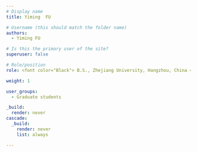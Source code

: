 ```yaml
---
# Display name
title: Yiming  FU 

# Username (this should match the folder name)
authors:
  - Yiming FU

# Is this the primary user of the site?
superuser: false

# Role/position
role: <font color="Black"> B.S., Zhejiang University, Hangzhou, China <br/> E-mail yfuaq at connect.ust.hk</font>

weight: 1

user_groups:
  - Graduate students

_build:
  render: never
cascade:
  _build:
    render: never
    list: always

---
```

